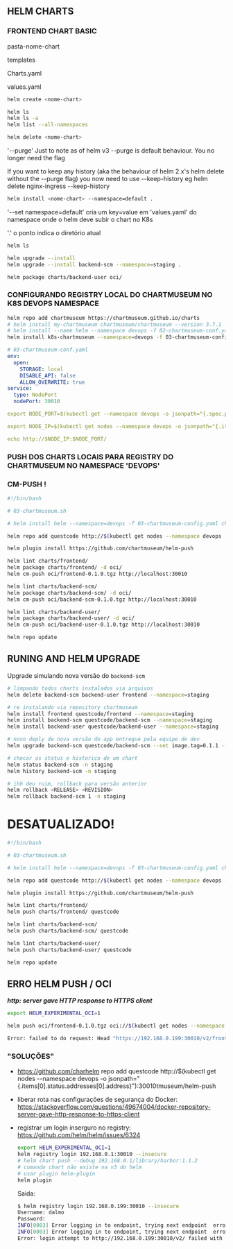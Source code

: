 ## HELM CHARTS


### FRONTEND CHART BASIC

pasta-nome-chart

templates

Charts.yaml

values.yaml


```bash
helm create <nome-chart>
```

```bash
helm ls
helm ls -a
helm list --all-namespaces
```

```bash
helm delete <nome-chart>
```

'--purge' Just to note as of helm v3 --purge is default behaviour. You no longer need the flag

If you want to keep any history (aka the behaviour of helm 2.x's helm delete without the --purge flag) you now need to use --keep-history eg helm delete nginx-ingress --keep-history


```bash
helm install <nome-chart> --namespace=default .
```

'--set namespace=default' cria um key=value em 'values.yaml' do namespace onde o helm deve subir o chart no K8s

'.' o ponto indica o diretório atual


```bash
helm ls
```

```bash
helm upgrade --install
helm upgrade --install backend-scm --namespace=staging .
```

```bash
helm package charts/backend-user oci/
```


### CONFIGURANDO REGISTRY LOCAL DO CHARTMUSEUM NO K8S DEVOPS NAMESPACE

```bash
helm repo add chartmuseum https://chartmuseum.github.io/charts
# helm install my-chartmuseum chartmuseum/chartmuseum --version 3.7.1
# helm install --name helm --namespace devops -f 02-chartmuseum-conf.yaml stable/chartmuseum
helm install k8s-chartmuseum --namespace=devops -f 03-chartmuseum-config.yaml chartmuseum/chartmuseum
```


```yaml
# 03-chartmuseum-conf.yaml
env:
  open:
    STORAGE: local
    DISABLE_API: false
    ALLOW_OVERWRITE: true
service:
  type: NodePort
  nodePort: 30010
```


```yaml
export NODE_PORT=$(kubectl get --namespace devops -o jsonpath="{.spec.ports[0].nodePort}" services helm-chartmuseum)

export NODE_IP=$(kubectl get nodes --namespace devops -o jsonpath="{.items[0].status.addresses[0].address}")

echo http://$NODE_IP:$NODE_PORT/

```




### PUSH DOS CHARTS LOCAIS PARA REGISTRY DO CHARTMUSEUM NO NAMESPACE 'DEVOPS'


### CM-PUSH !


```sh
#!/bin/bash

# 03-chartmuseum.sh

# helm install helm --namespace=devops -f 03-chartmuseum-config.yaml chartmuseum/chartmuseum

helm repo add questcode http://$(kubectl get nodes --namespace devops -o jsonpath="{.items[0].status.addresses[0].address}"):30010

helm plugin install https://github.com/chartmuseum/helm-push

helm lint charts/frontend/
helm package charts/frontend/ -d oci/
helm cm-push oci/frontend-0.1.0.tgz http://localhost:30010

helm lint charts/backend-scm/
helm package charts/backend-scm/ -d oci/
helm cm-push oci/backend-scm-0.1.0.tgz http://localhost:30010

helm lint charts/backend-user/
helm package charts/backend-user/ -d oci/
helm cm-push oci/backend-user-0.1.0.tgz http://localhost:30010

helm repo update
```



## RUNING AND HELM UPGRADE


Upgrade simulando nova versão do ```backend-scm```

```sh
# limpando todos charts instalados via arquivos
helm delete backend-scm backend-user frontend --namespace=staging

# re instalando via repository chartmuseum
helm install frontend questcode/frontend --namespace=staging
helm install backend-scm questcode/backend-scm --namespace=staging
helm install backend-user questcode/backend-user --namespace=staging

# novo deply de nova versão do app entregue pela equipe de dev
helm upgrade backend-scm questcode/backend-scm --set image.tag=0.1.1 --namespace=staging 

# checar os status e historico de um chart
helm status backend-scm -n staging
helm history backend-scm -n staging

# ihh deu ruim, rollback para versão anterior
helm rollback <RELEASE> <REVISION>
helm rollback backend-scm 1 -n staging
```









# DESATUALIZADO! 


```sh
#!/bin/bash

# 03-chartmuseum.sh

# helm install helm --namespace=devops -f 03-chartmuseum-config.yaml chartmuseum/chartmuseum

helm repo add questcode http://$(kubectl get nodes --namespace devops -o jsonpath="{.items[0].status.addresses[0].address}"):30010

helm plugin install https://github.com/chartmuseum/helm-push

helm lint charts/frontend/
helm push charts/frontend/ questcode

helm lint charts/backend-scm/
helm push charts/backend-scm/ questcode

helm lint charts/backend-user/
helm push charts/backend-user/ questcode

helm repo update
```


## ERRO HELM PUSH / OCI

***http: server gave HTTP response to HTTPS client***


```bash
export HELM_EXPERIMENTAL_OCI=1

helm push oci/frontend-0.1.0.tgz oci://$(kubectl get nodes --namespace devops -o jsonpath="{.items[0].status.addresses[0].address}"):30010

Error: failed to do request: Head "https://192.168.0.199:30010/v2/frontend/blobs/sha256:9d7552c619120e84685c6adf35bea1e5e2e2da53e0cf459f8e16e81427f087f4": http: server gave HTTP response to HTTPS client
```

### "SOLUÇÕES"

- https://github.com/charhelm repo add questcode http://$(kubectl get nodes --namespace devops -o jsonpath="{.items[0].status.addresses[0].address}"):30010tmuseum/helm-push

- liberar rota nas configurações de segurança do Docker:
	https://stackoverflow.com/questions/49674004/docker-repository-server-gave-http-response-to-https-client

- registrar um login inserguro no registry:
	https://github.com/helm/helm/issues/6324

	```bash
	export HELM_EXPERIMENTAL_OCI=1
	helm registry login 192.168.0.1:30010 --insecure
	# helm chart push --debug 192.168.0.1/library/harbor:1.1.2
	# comando chart não existe na v3 do helm
	# usar plugin helm-plugin
	helm plugin
	```

	Saida:

	```bash
	$ helm registry login 192.168.0.199:30010 --insecure
	Username: dalmo
	Password: 
	INFO[0003] Error logging in to endpoint, trying next endpoint  error="Get \"https://192.168.0.199:30010/v2/\": http: server gave HTTP response to HTTPS client"
	INFO[0003] Error logging in to endpoint, trying next endpoint  error="login attempt to http://192.168.0.199:30010/v2/ failed with status: 404 Not Found"
	Error: login attempt to http://192.168.0.199:30010/v2/ failed with status: 404 Not Found
	```

